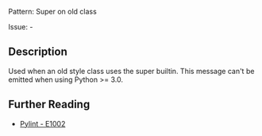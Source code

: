 Pattern: Super on old class

Issue: -

## Description

Used when an old style class uses the super builtin. This message can't be emitted when using Python >= 3.0.

## Further Reading

* [Pylint - E1002](http://pylint-messages.wikidot.com/messages:e1002)